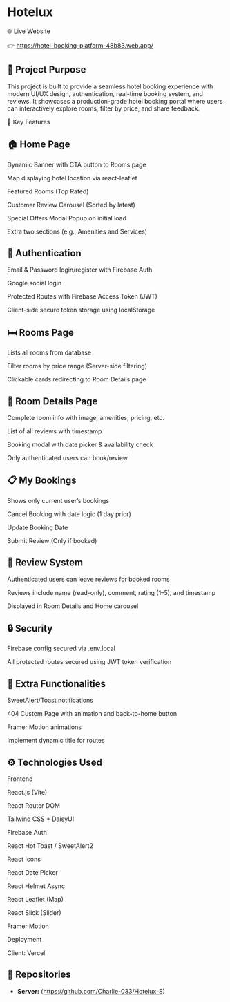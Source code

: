 # Hotelux

🌐 Live Website

👉 https://hotel-booking-platform-48b83.web.app/

## 📌 Project Purpose

This project is built to provide a seamless hotel booking experience with modern UI/UX design, authentication, real-time booking system, and reviews. It showcases a production-grade hotel booking portal where users can interactively explore rooms, filter by price, and share feedback.

🔑 Key Features

## 🏠 Home Page

Dynamic Banner with CTA button to Rooms page

Map displaying hotel location via react-leaflet

Featured Rooms (Top Rated)

Customer Review Carousel (Sorted by latest)

Special Offers Modal Popup on initial load

Extra two sections (e.g., Amenities and Services)

## 🔐 Authentication

Email & Password login/register with Firebase Auth

Google social login

Protected Routes with Firebase Access Token (JWT)

Client-side secure token storage using localStorage

## 🛏️ Rooms Page

Lists all rooms from database

Filter rooms by price range (Server-side filtering)

Clickable cards redirecting to Room Details page

## 📄 Room Details Page

Complete room info with image, amenities, pricing, etc.

List of all reviews with timestamp

Booking modal with date picker & availability check

Only authenticated users can book/review

## 📋 My Bookings

Shows only current user’s bookings

Cancel Booking with date logic (1 day prior)

Update Booking Date

Submit Review (Only if booked)

## 📝 Review System

Authenticated users can leave reviews for booked rooms

Reviews include name (read-only), comment, rating (1–5), and timestamp

Displayed in Room Details and Home carousel

## 🔒 Security

Firebase config secured via .env.local

All protected routes secured using JWT token verification

## 🎯 Extra Functionalities

SweetAlert/Toast notifications

404 Custom Page with animation and back-to-home button

Framer Motion animations

Implement dynamic title for routes

## ⚙️ Technologies Used

Frontend

React.js (Vite)

React Router DOM

Tailwind CSS + DaisyUI

Firebase Auth

React Hot Toast / SweetAlert2

React Icons

React Date Picker

React Helmet Async

React Leaflet (Map)

React Slick (Slider)

Framer Motion

Deployment

Client: Vercel 

## 📁 Repositories

- **Server:** (https://github.com/Charlie-033/Hotelux-S)
